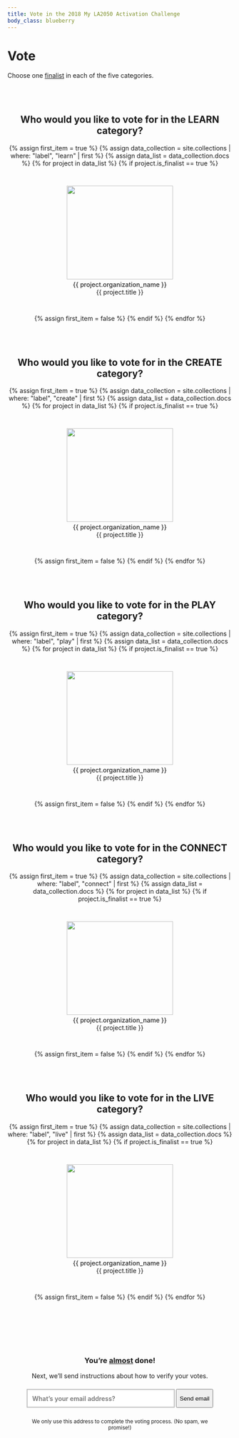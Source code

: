 ```yaml
---
title: Vote in the 2018 My LA2050 Activation Challenge
body_class: blueberry
---
```


# Vote

<div class="introduction" markdown="1">

Choose one <a href="/finalists/">finalist</a> in each of the five categories.

</div>

<style>

  
  form li:nth-child(1) {
    order: var(--order-1);
  }
  
  form li:nth-child(2) {
    order: var(--order-2);
  }
  
  form li:nth-child(3) {
    order: var(--order-3);
  }
  
  form li:nth-child(4) {
    order: var(--order-4);
  }
  
  form li:nth-child(5) {
    order: var(--order-5);
  }
  
</style>

<script>
(function() {
  function getRandomOrder() {
    return (Math.floor(Math.random() * 10) + 1) - 5;
  }
  for (var index = 0; index < 5; index++) {
    document.documentElement.style.setProperty('--order-' + index, getRandomOrder());
  }
})();
</script>

<style>
.promotion {
  display: none;
}
hr {
  visibility: hidden;
}
form {
  text-align: center;
}
form ul,
form li {
  list-style: none;
  margin-left: 0;
  padding-left: 0;
}
form,
form h2,
form h3,
form h4,
form p,
form ul,
form li {
  max-width: none;
}
form h2,
form h3,
form h4,
form p:last-child {
  margin-top: 3em;
}
form h2,
form h3,
form h4 {
  color: var(--primary-color) !important;
  font-weight: bold;
}
form strong {
  color: rgb(41, 41, 41) !important; /* @midnight */
  font-weight: 500;
}
form li {
  margin-top: 1.5em;
  position: relative;
}
form li label {
  cursor: pointer;
}
form li input {
  font-size: inherit;
  margin-bottom: 0.75em;
  position: absolute;
  opacity: 0;
}
form li .pseudo-checkbox {
  position: absolute;
  top: 0;
  left: 0;
  width: 100%;
  height: 100%;
  color: white;
  display: flex;
  justify-content: center;
  align-items: center;
  opacity: 0;
  transition: opacity 0.2s;
}
form label:hover .pseudo-checkbox {
  background: rgba(0, 0, 0, 0.1);
  opacity: 1;
}
form li input:checked ~ .pseudo-checkbox {
  background: rgba(0, 0, 0, 0.5); /* @lime */
  opacity: 1;
}
form .blueberry input:checked ~ .pseudo-checkbox {
  background: rgba(6, 179, 188, 0.5); /* @blueberry */
}
form .banana input:checked ~ .pseudo-checkbox {
  background: rgba(255, 194, 51, 0.5); /* @banana */
}
form .strawberry input:checked ~ .pseudo-checkbox {
  background: rgba(237, 59, 136, 0.5); /* @strawberry */
}
form .tangerine input:checked ~ .pseudo-checkbox {
  background: rgba(249, 160, 51, 0.5); /* @tangerine */
}
form .lime input:checked ~ .pseudo-checkbox {
  background: rgba(141, 208, 59, 0.5); /* @lime */
}
form li .pseudo-checkbox svg {
  fill: currentColor;
  width: 3em;
  height: 3em;
}
form input[type="email"] {
  font-family: inherit;
  font-size: inherit;
  line-height: inherit;
  font-weight: 600;
  padding: 0.75em;
  border-radius: 0;
  width: 100%;
  max-width: none;
  box-sizing: border-box;
  text-align: center;
  border: 0.1875em solid rgb(237, 59, 136); /* @strawberry */
  border-color: rgba(0, 0, 0, 0.25);

  /* Remove Safari’s default styles for search fields */
  -webkit-appearance: none;
}

form ul {
  display: flex;
  flex-wrap: wrap;
  justify-content: center;
}
form li {
  width: 20em;
  padding: 0;
  box-sizing: border-box;
  padding: 1.5em;
  margin: 1.5em 0;
}
form li img {
  width: 100%;
  max-width: none;
  height: 15em;
  object-fit: cover;
}
form section {
  border-width: 0.125em;
  border-style: solid;
  border-color: rgba(0, 0, 0, 0.15);
  border-color: transparent;
  padding: 3em;
  max-width: 33em;
  margin: 3em auto;
}
form section h2,
form section h3 {
  margin-top: 1.5em;
}
</style>

<form name="vote" action="/vote/email-sent/" method="post" markdown="1" netlify>

<hr />

<h2 class="blueberry">Who would you like to vote for in the <span style="text-transform: uppercase;">Learn</span> category?</h2>

<ul class="blueberry">
{% assign first_item = true %}
{% assign data_collection = site.collections | where: "label", "learn" | first %}
{% assign data_list = data_collection.docs %}
{% for project in data_list %}
{% if project.is_finalist == true %}
<li>
<label>
  <input type="radio" name="learn" value="{{ project.organization_name }}" />
  <span class="pseudo-checkbox">
    <svg width="24" height="24" viewBox="0 0 512 512">
      <path fill="currentColor" d="M173.898 439.404l-166.4-166.4c-9.997-9.997-9.997-26.206 0-36.204l36.203-36.204c9.997-9.998 26.207-9.998 36.204 0L192 312.69 432.095 72.596c9.997-9.997 26.207-9.997 36.204 0l36.203 36.204c9.997 9.997 9.997 26.206 0 36.204l-294.4 294.401c-9.998 9.997-26.207 9.997-36.204-.001z"></path>
    </svg>
  </span>
  <img src="/assets/images/{{ project.category }}/2048-wide/{{ project.project_image }}" width="250" /><br />
  <strong>{{ project.organization_name }}</strong><br />{{ project.title }}
</label>
</li>
{% assign first_item = false %}
{% endif %}
{% endfor %}
</ul>

<hr />

<h2 class="banana">Who would you like to vote for in the <span style="text-transform: uppercase;">Create</span> category?</h2>

<ul class="banana">
{% assign first_item = true %}
{% assign data_collection = site.collections | where: "label", "create" | first %}
{% assign data_list = data_collection.docs %}
{% for project in data_list %}
{% if project.is_finalist == true %}
<li>
<label>
  <input type="radio" name="create" value="{{ project.organization_name }}" />
    <span class="pseudo-checkbox">
    <svg width="24" height="24" viewBox="0 0 512 512">
      <path fill="currentColor" d="M173.898 439.404l-166.4-166.4c-9.997-9.997-9.997-26.206 0-36.204l36.203-36.204c9.997-9.998 26.207-9.998 36.204 0L192 312.69 432.095 72.596c9.997-9.997 26.207-9.997 36.204 0l36.203 36.204c9.997 9.997 9.997 26.206 0 36.204l-294.4 294.401c-9.998 9.997-26.207 9.997-36.204-.001z"></path>
    </svg>
  </span>
  <img src="/assets/images/{{ project.category }}/2048-wide/{{ project.project_image }}" width="250" /><br />
  <strong>{{ project.organization_name }}</strong><br />{{ project.title }}
</label>
</li>
{% assign first_item = false %}
{% endif %}
{% endfor %}
</ul>

<hr />

<h2 class="strawberry">Who would you like to vote for in the <span style="text-transform: uppercase;">Play</span> category?</h2>

<ul class="strawberry">
{% assign first_item = true %}
{% assign data_collection = site.collections | where: "label", "play" | first %}
{% assign data_list = data_collection.docs %}
{% for project in data_list %}
{% if project.is_finalist == true %}
<li>
<label>
  <input type="radio" name="play" value="{{ project.organization_name }}" />
    <span class="pseudo-checkbox">
    <svg width="24" height="24" viewBox="0 0 512 512">
      <path fill="currentColor" d="M173.898 439.404l-166.4-166.4c-9.997-9.997-9.997-26.206 0-36.204l36.203-36.204c9.997-9.998 26.207-9.998 36.204 0L192 312.69 432.095 72.596c9.997-9.997 26.207-9.997 36.204 0l36.203 36.204c9.997 9.997 9.997 26.206 0 36.204l-294.4 294.401c-9.998 9.997-26.207 9.997-36.204-.001z"></path>
    </svg>
  </span>
  <img src="/assets/images/{{ project.category }}/2048-wide/{{ project.project_image }}" width="250" /><br />
  <strong>{{ project.organization_name }}</strong><br />{{ project.title }}
</label>
</li>
{% assign first_item = false %}
{% endif %}
{% endfor %}
</ul>

<hr />

<h2 class="tangerine">Who would you like to vote for in the <span style="text-transform: uppercase;">Connect</span> category?</h2>

<ul class="tangerine">
{% assign first_item = true %}
{% assign data_collection = site.collections | where: "label", "connect" | first %}
{% assign data_list = data_collection.docs %}
{% for project in data_list %}
{% if project.is_finalist == true %}
<li>
<label>
  <input type="radio" name="connect" value="{{ project.organization_name }}" />
    <span class="pseudo-checkbox">
    <svg width="24" height="24" viewBox="0 0 512 512">
      <path fill="currentColor" d="M173.898 439.404l-166.4-166.4c-9.997-9.997-9.997-26.206 0-36.204l36.203-36.204c9.997-9.998 26.207-9.998 36.204 0L192 312.69 432.095 72.596c9.997-9.997 26.207-9.997 36.204 0l36.203 36.204c9.997 9.997 9.997 26.206 0 36.204l-294.4 294.401c-9.998 9.997-26.207 9.997-36.204-.001z"></path>
    </svg>
  </span>
  <img src="/assets/images/{{ project.category }}/2048-wide/{{ project.project_image }}" width="250" /><br />
  <strong>{{ project.organization_name }}</strong><br />{{ project.title }}
</label>
</li>
{% assign first_item = false %}
{% endif %}
{% endfor %}
</ul>

<hr />

<h2 class="lime">Who would you like to vote for in the <span style="text-transform: uppercase;">Live</span> category?</h2>

<ul class="lime">
{% assign first_item = true %}
{% assign data_collection = site.collections | where: "label", "live" | first %}
{% assign data_list = data_collection.docs %}
{% for project in data_list %}
{% if project.is_finalist == true %}
<li>
<label>
  <input type="radio" name="live" value="{{ project.organization_name }}" />
    <span class="pseudo-checkbox">
    <svg width="24" height="24" viewBox="0 0 512 512">
      <path fill="currentColor" d="M173.898 439.404l-166.4-166.4c-9.997-9.997-9.997-26.206 0-36.204l36.203-36.204c9.997-9.998 26.207-9.998 36.204 0L192 312.69 432.095 72.596c9.997-9.997 26.207-9.997 36.204 0l36.203 36.204c9.997 9.997 9.997 26.206 0 36.204l-294.4 294.401c-9.998 9.997-26.207 9.997-36.204-.001z"></path>
    </svg>
  </span>
  <img src="/assets/images/{{ project.category }}/2048-wide/{{ project.project_image }}" width="250" /><br />
  <strong>{{ project.organization_name }}</strong><br />{{ project.title }}
</label>
</li>
{% assign first_item = false %}
{% endif %}
{% endfor %}
</ul>

<hr />

<section markdown="1">

### You’re <span style="text-decoration: underline;">almost</span> done!

Next, we’ll send instructions about how to verify your votes.

<p style="margin-top: 1.5em; display: flex;">
<label style="flex-grow: 1; margin-right: 0.25em;">
  <input type="email" name="email" placeholder="What’s your email address?" style="text-align: left;" />
</label>
<button type="submit">Send email</button>
</p>

<p style="margin-top: 1.7142857143em"><small>We only use this address to complete the voting process. (No spam, we promise!)</small></p>
</section>

</form>

<div style="margin-top: 9em"></div>


